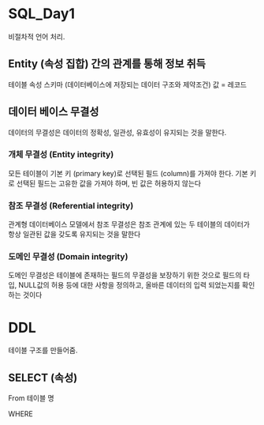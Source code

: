 # SQL_Day1

비절차적 언어 처리.

## Entity (속성 집합) 간의 관계를 통해 정보 취득

테이블 속성 스키마 (데이터베이스에 저장되는 데이터 구조와 제약조건)
값 = 레코드

## 데이터 베이스 무결성
데이터의 무결성은 데이터의 정확성, 일관성, 유효성이 유지되는 것을 말한다.

### 개체 무결성 (Entity integrity)
모든 테이블이 기본 키 (primary key)로 선택된 필드 (column)를 가져야 한다. 기본 키로 선택된 필드는 고유한 값을 가져야 하며, 빈 값은 허용하지 않는다
### 참조 무결성 (Referential integrity)
관계형 데이터베이스 모델에서 참조 무결성은 참조 관계에 있는 두 테이블의 데이터가 항상 일관된 값을 갖도록 유지되는 것을 말한다
### 도메인 무결성 (Domain integrity)
도메인 무결성은 테이블에 존재하는 필드의 무결성을 보장하기 위한 것으로 필드의 타입, NULL값의 허용 등에 대한 사항을 정의하고, 올바른 데이터의 입력 되었는지를 확인하는 것이다

# DDL 
테이블 구조를 만들어줌.


## SELECT (속성)
From 테이블 명

WHERE

